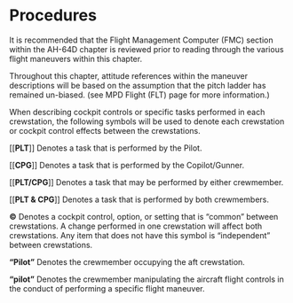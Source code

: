 # Procedures





It is recommended that the Flight Management Computer (FMC) section within the AH-64D chapter is reviewed
prior to reading through the various flight maneuvers within this chapter.

Throughout this chapter, attitude references within the maneuver descriptions will be based on the assumption
that the pitch ladder has remained un-biased. (see MPD Flight (FLT) page for more information.)

When describing cockpit controls or specific tasks performed in each crewstation, the following symbols will be
used to denote each crewstation or cockpit control effects between the crewstations.

[[**PLT**]] Denotes a task that is performed by the Pilot.

[[**CPG**]] Denotes a task that is performed by the Copilot/Gunner.

[[**PLT/CPG**]] Denotes a task that may be performed by either crewmember.

[[**PLT & CPG**]] Denotes a task that is performed by both crewmembers.

**©**      Denotes a cockpit control, option, or setting that is “common” between crewstations. A change
            performed in one crewstation will affect both crewstations. Any item that does not have this symbol is
            “independent” between crewstations.

**“Pilot”**    Denotes the crewmember occupying the aft crewstation.

**“pilot”**    Denotes the crewmember manipulating the aircraft flight controls in the conduct of performing a
            specific flight maneuver.

